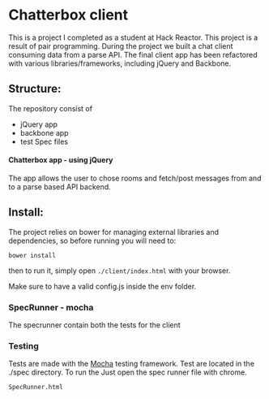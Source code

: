 Chatterbox client
==============

This is a project I completed as a student at Hack Reactor. This project is a result of pair programming. During the project we built a chat client consuming data from a parse API. The final client app has been refactored with various libraries/frameworks, including  jQuery and Backbone.

## Structure:

The repository consist of

- jQuery app
- backbone app
- test Spec files

#### Chatterbox app - using jQuery

The app allows the user to chose rooms and fetch/post messages from and to a parse based API backend.

## Install:

The project relies on bower for managing external libraries and dependencies, so before running you will need to:

`bower install`

then to run it, simply open `./client/index.html` with your browser.

Make sure to have a valid config.js inside the env folder.

### SpecRunner - mocha

The specrunner contain both the tests for the client

### Testing

Tests are made with the [Mocha](https://github.com/mochajs/mocha) testing framework.
Test are located in the ./spec directory. To run the Just open the spec runner file with chrome.

```
SpecRunner.html
```
